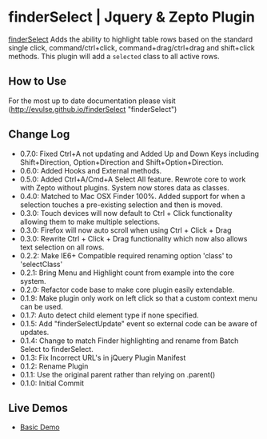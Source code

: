 # finderSelect | Jquery & Zepto Plugin

[finderSelect](http://github.com/evulse/finderselect) Adds the ability to highlight table rows based on the standard single click, command/ctrl+click, command+drag/ctrl+drag and shift+click methods. This plugin will add a `selected` class to all active rows.

## How to Use

For the most up to date documentation please visit (http://evulse.github.io/finderSelect "finderSelect")

## Change Log

*    0.7.0: Fixed Ctrl+A not updating and Added Up and Down Keys including Shift+Direction, Option+Direction and Shift+Option+Direction.
*    0.6.0: Added Hooks and External methods.
*    0.5.0: Added Ctrl+A/Cmd+A Select All feature. Rewrote core to work with Zepto without plugins. System now stores data as classes.
*    0.4.0: Matched to Mac OSX Finder 100%. Added support for when a selection touches a pre-existing selection and then is moved.
*    0.3.0: Touch devices will now default to Ctrl + Click functionality allowing them to make multiple selections.
*    0.3.0: Firefox will now auto scroll when using Ctrl + Click + Drag
*    0.3.0: Rewrite Ctrl + Click + Drag functionality which now also allows text selection on all rows.
*    0.2.2: Make IE6+ Compatible required renaming option 'class' to 'selectClass'
*    0.2.1: Bring Menu and Highlight count from example into the core system.
*    0.2.0: Refactor code base to make core plugin easily extendable.
*    0.1.9: Make plugin only work on left click so that a custom context menu can be used.
*    0.1.7: Auto detect child element type if none specified.
*    0.1.5: Add "finderSelectUpdate" event so external code can be aware of updates.
*    0.1.4: Change to match Finder highlighting and rename from Batch Select to finderSelect.
*    0.1.3: Fix Incorrect URL's in jQuery Plugin Manifest
*    0.1.2: Rename Plugin
*    0.1.1: Use the original parent rather than relying on .parent()
*    0.1.0: Initial Commit


## Live Demos
*    [Basic Demo](http://evulse.github.io/finderSelect "finderSelect - Demo")

